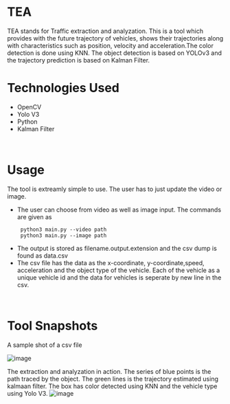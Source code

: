 # TEA
TEA stands for Traffic extraction and analyzation. This is a tool which provides with the future trajectory of vehicles, shows their trajectories along with characteristics such as position, velocity and acceleration.The color detection is done using KNN. The object detection is based on YOLOv3 and the trajectory prediction is based on Kalman Filter. 
<br>
<h1>Technologies Used</h1>
<ul>
  <li>OpenCV</li>
  <li>Yolo V3</li>
  <li>Python</li>
  <li>Kalman Filter </li>
</ul>
<br>
<h1>Usage</h1>
The tool is extreamly simple to use. The user has to just update the video or image.
<p>
 <ul>
   <li>The user can choose from video as well as image input. The commands are given as 
     
     python3 main.py --video path 
     python3 main.py --image path
     
   </li>
    <li>
      The output is stored as filename.output.extension and the csv dump is found as data.csv
   </li>
   
   <li>
      The csv file has the data as the x-coordinate, y-coordinate,speed, acceleration and the object type of the vehicle. Each of the vehicle as a unique vehicle id and the data for vehicles is seperate by new line in the csv.
   </li>
  </ul>
  </p>
<br>
<h1>Tool Snapshots</h1>
A sample shot of a csv file

![image](https://github.com/ShisuiMadara/VISCAL-data/assets/77777434/049c0fa4-aab7-4ac4-9d69-ccd097201867)

The extraction and analyzation in action. The series of blue points is the path traced by the object. The green lines is the trajectory estimated using kalmaan filter. The box has color detected using KNN and the vehicle type using Yolo V3.
![image](https://github.com/ShisuiMadara/VISCAL-data/assets/77777434/5bb5e9a9-f997-4fe9-96df-51c07f651106)

